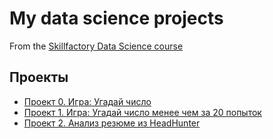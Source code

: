 # My data science projects
From the [Skillfactory Data Science course](https://skillfactory.ru/data-scientist)

## Проекты

* [Проект 0. Игра: Угадай число](https://github.com/rombes/sf_data_science/tree/main/project_0)
* [Проект 1. Игра: Угадай число менее чем за 20 попыток](https://github.com/rombes/sf_data_science/tree/main/project_1)
* [Проект 2. Анализ резюме из HeadHunter](https://github.com/rombes/sf_data_science/tree/main/project_2)
